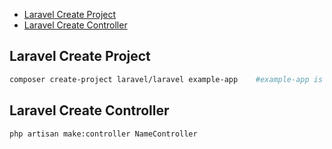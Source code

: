 - [Laravel Create Project](#laravel-create-project)
- [Laravel Create Controller](#laravel-create-controller)


## Laravel Create Project
```bash
composer create-project laravel/laravel example-app    #example-app is a project name.
```
## Laravel Create Controller
```bash
php artisan make:controller NameController
```
